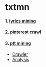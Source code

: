 # txtmn
#### 1. [lyrics mining](./lyrics_mining/)
#### 2. [pinterest crawl](./pinterest_crawl/)
#### 3. [ptt mining](./ptt_mining/)
* [Crawler](./ptt_mining/crawler)
* [Analysis](./ptt_mining/analysis/)
